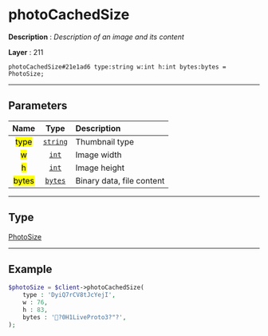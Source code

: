 # photoCachedSize

**Description** : *Description of an image and its content*

**Layer** : 211

```tl
photoCachedSize#21e1ad6 type:string w:int h:int bytes:bytes = PhotoSize;
```

---

## Parameters

| Name | Type | Description |
| :---: | :---: | :--- |
| <mark>type</mark> | [`string`](type/string) | Thumbnail type |
| <mark>w</mark> | [`int`](type/int) | Image width |
| <mark>h</mark> | [`int`](type/int) | Image height |
| <mark>bytes</mark> | [`bytes`](type/bytes) | Binary data, file content |

---

## Type

[PhotoSize](type/PhotoSize)

---

## Example

```php
$photoSize = $client->photoCachedSize(
	type : 'DyiQ7rCV8tJcYejI',
	w : 76,
	h : 83,
	bytes : '?0H1LiveProto3?"?',
);
```